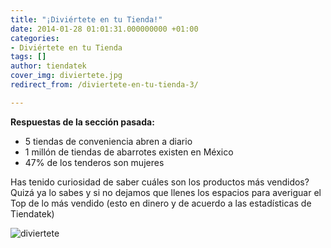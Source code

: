 ```yaml
---
title: "¡Diviértete en tu Tienda!"
date: 2014-01-28 01:01:31.000000000 +01:00
categories:
- Diviértete en tu Tienda
tags: []
author: tiendatek
cover_img: diviertete.jpg
redirect_from: /diviertete-en-tu-tienda-3/

---
```

**Respuestas de la sección pasada:**

- 5 tiendas de conveniencia abren a diario
- 1 millón de tiendas de abarrotes existen en México
- 47% de los tenderos son mujeres

Has tenido curiosidad de saber cuáles son los productos más vendidos?
Quizá ya lo sabes y si no dejamos que llenes los espacios para averiguar
el Top de lo más vendido (esto en dinero y de acuerdo a las estadísticas
de Tiendatek)

![diviertete]({{site.baseurl}}/assets/blog/diviertete.jpg)